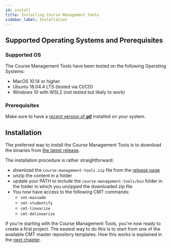 ```yaml
---
id: install
title: Installing Course Management Tools
sidebar_label: Installation
---
```


## Supported Operating Systems and Prerequisites

### Supported OS

The Course Management Tools have been tested on the following Operating Systems:

- MacOS 10.14 or higher
- Ubuntu 18.04.4 LTS (tested via CI/CD)
- Windows 10 with WSL2 (not tested but likely to work)

### Prerequisites

Make sure to have a [recent version of **_git_**](https://git-scm.com/downloads) installed on your system.

## Installation

The preferred way to install the Course Management Tools is to download
the binaries from [the latest release](https://github.com/eloots/course-management-tools/releases).

The installation procedure is rather straightforward:

- download the `course-management-tools.zip` file from the [release page](https://github.com/eloots/course-management-tools/releases)
- unzip the content in a folder
- update your PATH to include the `course-management-tools/bin` folder in
  the folder in which you unzipped the downloaded zip file
- You now have access to the following CMT commands:
  - `cmt-mainadm`
  - `cmt-studentify`
  - `cmt-linearize`
  - `cmt-delinearize`

If you're starting with the Course Management Tools, you're now ready to create a first
project. The easiest way to do this is to start from one of the available CMT master
repository templates. How this works is explained in the
[next chapter](your-first-project.md). 
